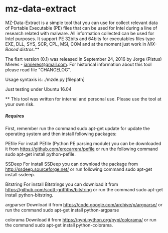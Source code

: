 # mz-data-extract
MZ-Data-Extract is a simple tool that you can use for collect relevant data of Portable Executable (PE) files that can be used for Intel during a line of research related with malware. All information collected can be used for Intel purposes. It support PE 32bits and 64bits for executables files type EXE, DLL, SYS, SCR, CPL, MSI, COM and at the moment just work in *NIX-Based distros.***

The fisrt version (0.1) was released in September 24, 2016 by Jorge (Pistus) Mieres - jamieres@gmail.com. For historical information about this tool please read file "CHANGELOG".

Usage syntaxis is: ./mzde.py [filepath]

Just testing under Ubuntu 16.04

** This tool was written for internal and personal use. Please use the tool at your own risk.

##### Requires #####
First, remember run the command sudo apt-get update for update the operating system and then install following packages:

PEfile
For install PEfile (Python PE parsing module) you can be downloaded it from https://github.com/erocarrera/pefile or run the following command sudo apt-get install python-pefile.

SSDeep
For install SSDeep you can download the package from http://ssdeep.sourceforge.net/ or run following command sudo apt-get install ssdeep.

Bitstring
For install Bitstrings you can download it from https://github.com/scott-griffiths/bitstring or run the command sudo apt-get install python-bitstring.

argparser
Download it from https://code.google.com/archive/p/argparse/ or run the command sudo apt-get install python-argparse

colorama
Download it from https://pypi.python.org/pypi/colorama/ or run the command sudo apt-get install python-colorama.
